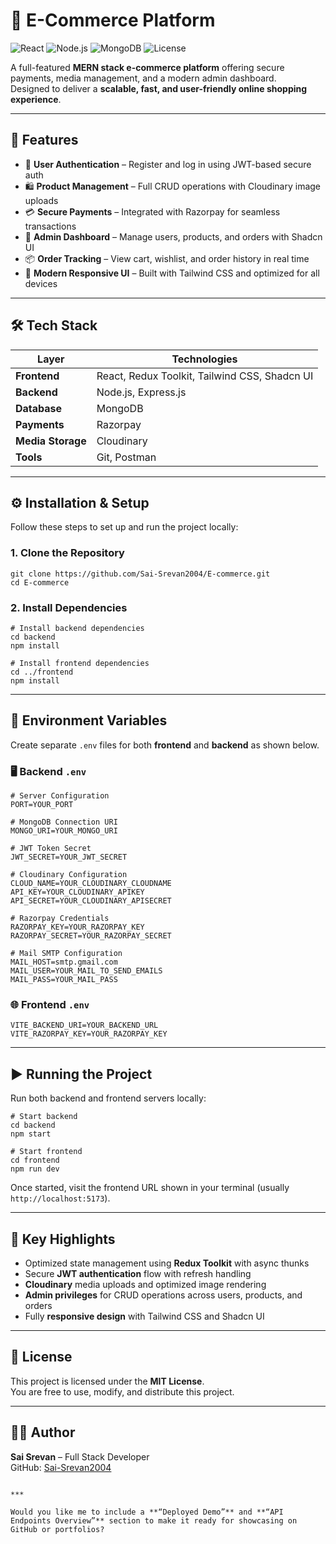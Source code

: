 # 🛒 E-Commerce Platform

![React](https://img.shields.io/badge/Frontend-React-blue?logo=react)
![Node.js](https://img.shields.io/badge/Backend-Node.js-green?logo=node.js)
![MongoDB](https://img.shields.io/badge/Database-MongoDB-brightgreen?logo=mongodb)
![License](https://img.shields.io/badge/License-MIT-orange)

A full-featured **MERN stack e-commerce platform** offering secure payments, media management, and a modern admin dashboard.  
Designed to deliver a **scalable, fast, and user-friendly online shopping experience**.

---

## 🚀 Features

- 🔐 **User Authentication** – Register and log in using JWT-based secure auth
- 🛍️ **Product Management** – Full CRUD operations with Cloudinary image uploads
- 💳 **Secure Payments** – Integrated with Razorpay for seamless transactions
- 🧾 **Admin Dashboard** – Manage users, products, and orders with Shadcn UI
- 📦 **Order Tracking** – View cart, wishlist, and order history in real time
- 🎨 **Modern Responsive UI** – Built with Tailwind CSS and optimized for all devices

---

## 🛠️ Tech Stack

| Layer | Technologies |
|-------|---------------|
| **Frontend** | React, Redux Toolkit, Tailwind CSS, Shadcn UI |
| **Backend** | Node.js, Express.js |
| **Database** | MongoDB |
| **Payments** | Razorpay |
| **Media Storage** | Cloudinary |
| **Tools** | Git, Postman |

---

## ⚙️ Installation & Setup

Follow these steps to set up and run the project locally:

### 1. Clone the Repository

```
git clone https://github.com/Sai-Srevan2004/E-commerce.git
cd E-commerce
```

### 2. Install Dependencies

```
# Install backend dependencies
cd backend
npm install

# Install frontend dependencies
cd ../frontend
npm install
```

---

## 🔧 Environment Variables

Create separate `.env` files for both **frontend** and **backend** as shown below.

### 🖥️ Backend `.env`

```
# Server Configuration
PORT=YOUR_PORT

# MongoDB Connection URI
MONGO_URI=YOUR_MONGO_URI

# JWT Token Secret
JWT_SECRET=YOUR_JWT_SECRET

# Cloudinary Configuration
CLOUD_NAME=YOUR_CLOUDINARY_CLOUDNAME
API_KEY=YOUR_CLOUDINARY_APIKEY
API_SECRET=YOUR_CLOUDINARY_APISECRET

# Razorpay Credentials
RAZORPAY_KEY=YOUR_RAZORPAY_KEY
RAZORPAY_SECRET=YOUR_RAZORPAY_SECRET

# Mail SMTP Configuration
MAIL_HOST=smtp.gmail.com
MAIL_USER=YOUR_MAIL_TO_SEND_EMAILS
MAIL_PASS=YOUR_MAIL_PASS
```

### 🌐 Frontend `.env`

```
VITE_BACKEND_URI=YOUR_BACKEND_URL
VITE_RAZORPAY_KEY=YOUR_RAZORPAY_KEY
```

---

## ▶️ Running the Project

Run both backend and frontend servers locally:

```
# Start backend
cd backend
npm start

# Start frontend
cd frontend
npm run dev
```

Once started, visit the frontend URL shown in your terminal (usually `http://localhost:5173`).

---

## 🧠 Key Highlights

- Optimized state management using **Redux Toolkit** with async thunks  
- Secure **JWT authentication** flow with refresh handling  
- **Cloudinary** media uploads and optimized image rendering  
- **Admin privileges** for CRUD operations across users, products, and orders  
- Fully **responsive design** with Tailwind CSS and Shadcn UI

---

## 📜 License

This project is licensed under the **MIT License**.  
You are free to use, modify, and distribute this project.

---

## 👨‍💻 Author

**Sai Srevan** – Full Stack Developer  
GitHub: [Sai-Srevan2004](https://github.com/Sai-Srevan2004)
```

***

Would you like me to include a **“Deployed Demo”** and **“API Endpoints Overview”** section to make it ready for showcasing on GitHub or portfolios?
